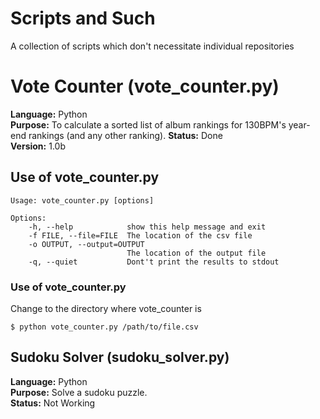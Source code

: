 # Scripts and Such

A collection of scripts which don't necessitate individual repositories

# Vote Counter (vote_counter.py)

**Language:** Python  
**Purpose:** To calculate a sorted list of album rankings for 130BPM's year-end
rankings (and any other ranking).
**Status:** Done  
**Version:** 1.0b

## Use of vote_counter.py

	Usage: vote_counter.py [options]  
  
	Options:  
 		-h, --help            show this help message and exit  
		-f FILE, --file=FILE  The location of the csv file  
  		-o OUTPUT, --output=OUTPUT  
                        	  The location of the output file  
  		-q, --quiet           Dont't print the results to stdout  


### Use of vote_counter.py

Change to the directory where vote_counter is

	$ python vote_counter.py /path/to/file.csv

## Sudoku Solver (sudoku_solver.py)

**Language:** Python  
**Purpose:** Solve a sudoku puzzle.  
**Status:** Not Working 
